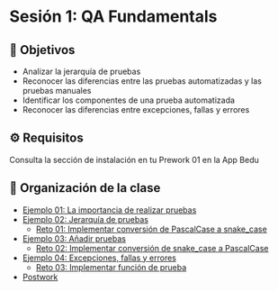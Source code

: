 # Sesión 1: QA Fundamentals

## :dart: Objetivos

- Analizar la jerarquía de pruebas
- Reconocer las diferencias entre las pruebas automatizadas y las pruebas manuales
- Identificar los componentes de una prueba automatizada
- Reconocer las diferencias entre excepciones, fallas y errores

## ⚙ Requisitos

Consulta la sección de instalación
en tu Prework 01 en la App Bedu

## 📂 Organización de la clase


- [Ejemplo 01:  La importancia de realizar pruebas](./Ejemplo-01)
- [Ejemplo 02: Jerarquía de pruebas](./Ejemplo-02)
    - [Reto 01: Implementar conversión de PascalCase a snake_case](./Reto-01)
- [Ejemplo 03: Añadir pruebas](./Ejemplo-03)
    - [Reto  02: Implementar conversión de snake_case a PascalCase](./Reto-02)
- [Ejemplo 04: Excepciones, fallas y errores](./Ejemplo-04)
    - [Reto 03: Implementar función de prueba](./Reto-03)
- [Postwork](./Postwork)




